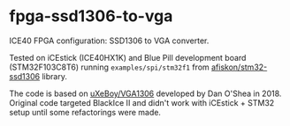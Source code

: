 # fpga-ssd1306-to-vga

ICE40 FPGA configuration: SSD1306 to VGA converter.

Tested on iCEstick (ICE40HX1K) and Blue Pill development board
(STM32F103C8T6) running `examples/spi/stm32f1` from
[afiskon/stm32-ssd1306](https://github.com/afiskon/stm32-ssd1306) library.

The code is based on [uXeBoy/VGA1306](https://github.com/uXeBoy/VGA1306)
developed by Dan O'Shea in 2018. Original code targeted BlackIce II and didn't
work with iCEstick + STM32 setup until some refactorings were made.
